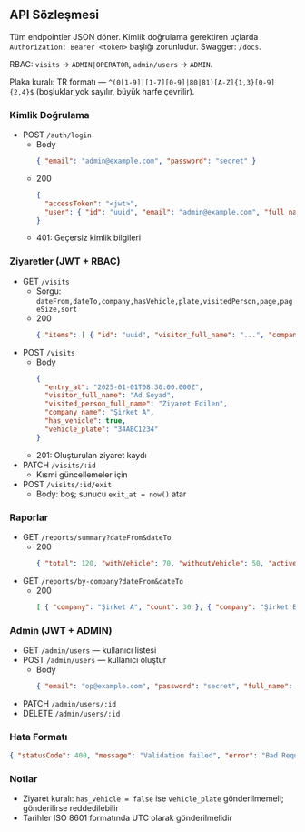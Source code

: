 ## API Sözleşmesi

Tüm endpointler JSON döner. Kimlik doğrulama gerektiren uçlarda `Authorization: Bearer <token>` başlığı zorunludur. Swagger: `/docs`.

RBAC: `visits` → `ADMIN|OPERATOR`, `admin/users` → `ADMIN`.

Plaka kuralı: TR formatı — `^(0[1-9]|[1-7][0-9]|80|81)[A-Z]{1,3}[0-9]{2,4}$` (boşluklar yok sayılır, büyük harfe çevrilir).

### Kimlik Doğrulama
- POST `/auth/login`
  - Body
    ```json
    { "email": "admin@example.com", "password": "secret" }
    ```
  - 200
    ```json
    {
      "accessToken": "<jwt>",
      "user": { "id": "uuid", "email": "admin@example.com", "full_name": "Admin", "role": "ADMIN" }
    }
    ```
  - 401: Geçersiz kimlik bilgileri

### Ziyaretler (JWT + RBAC)
- GET `/visits`
  - Sorgu: `dateFrom,dateTo,company,hasVehicle,plate,visitedPerson,page,pageSize,sort`
  - 200
    ```json
    { "items": [ { "id": "uuid", "visitor_full_name": "...", "company_name": "...", "entry_at": "2025-01-01T08:30:00Z", "exit_at": null, "has_vehicle": true, "vehicle_plate": "34ABC123" } ], "total": 1 }
    ```
- POST `/visits`
  - Body
    ```json
    {
      "entry_at": "2025-01-01T08:30:00.000Z",
      "visitor_full_name": "Ad Soyad",
      "visited_person_full_name": "Ziyaret Edilen",
      "company_name": "Şirket A",
      "has_vehicle": true,
      "vehicle_plate": "34ABC1234"
    }
    ```
  - 201: Oluşturulan ziyaret kaydı
- PATCH `/visits/:id`
  - Kısmi güncellemeler için
- POST `/visits/:id/exit`
  - Body: boş; sunucu `exit_at = now()` atar

### Raporlar
- GET `/reports/summary?dateFrom&dateTo`
  - 200
    ```json
    { "total": 120, "withVehicle": 70, "withoutVehicle": 50, "active": 12, "exited": 108 }
    ```
- GET `/reports/by-company?dateFrom&dateTo`
  - 200
    ```json
    [ { "company": "Şirket A", "count": 30 }, { "company": "Şirket B", "count": 20 } ]
    ```

### Admin (JWT + ADMIN)
- GET `/admin/users` — kullanıcı listesi
- POST `/admin/users` — kullanıcı oluştur
  - Body
    ```json
    { "email": "op@example.com", "password": "secret", "full_name": "Operatör", "role": "OPERATOR" }
    ```
- PATCH `/admin/users/:id`
- DELETE `/admin/users/:id`

### Hata Formatı
```json
{ "statusCode": 400, "message": "Validation failed", "error": "Bad Request" }
```

### Notlar
- Ziyaret kuralı: `has_vehicle = false` ise `vehicle_plate` gönderilmemeli; gönderilirse reddedilebilir
- Tarihler ISO 8601 formatında UTC olarak gönderilmelidir
